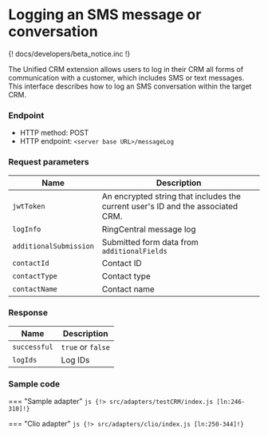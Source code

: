 # Logging an SMS message or conversation

{! docs/developers/beta_notice.inc !}

The Unified CRM extension allows users to log in their CRM all forms of communication with a customer, which includes SMS or text messages. This interface describes how to log an SMS conversation within the target CRM. 

### Endpoint

* HTTP method: POST
* HTTP endpoint: `<server base URL>/messageLog`

### Request parameters

| Name             | Description                                                                     |
|------------------|---------------------------------------------------------------------------------|
| `jwtToken`       | An encrypted string that includes the current user's ID and the associated CRM. |
|`logInfo`| RingCentral message log |
| `additionalSubmission` | Submitted form data from `additionalFields`|
|`contactId`| Contact ID|
|`contactType`| Contact type|
|`contactName`| Contact name|

### Response

| Name   | Description |
|--------|-------------|
| `successful` | `true` or `false` |
|`logIds`| Log IDs        |

### Sample code

=== "Sample adapter"
    ```js
    {!> src/adapters/testCRM/index.js [ln:246-310]!}
    ```

=== "Clio adapter"
    ```js
    {!> src/adapters/clio/index.js [ln:250-344]!}
    ```
